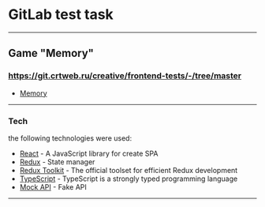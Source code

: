 # GitLab test task 
---
## Game **"Memory"**

### https://git.crtweb.ru/creative/frontend-tests/-/tree/master
- [Memory]()
---
### Tech
the following technologies were used:

- [React](https://reactjs.org/) -  A JavaScript library for create SPA
- [Redux](https://redux.js.org/) - State manager
- [Redux Toolkit](https://redux-toolkit.js.org/) - The official toolset for efficient Redux development
- [TypeScript](https://www.typescriptlang.org/) - TypeScript is a strongly typed programming language
- [Mock API](https://mockapi.io/) - Fake API 
---

